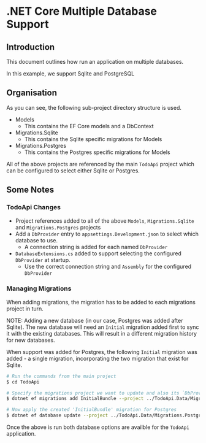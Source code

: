 # .NET Core Multiple Database Support

## Introduction

This document outlines how run an application on multiple databases.

In this example, we support Sqlite and PostgreSQL

## Organisation

As you can see, the following sub-project directory structure is used.

- Models
  - This contains the EF Core models and a DbContext
- Migrations.Sqlite
  - This contains the Sqlite specific migrations for Models
- Migrations.Postgres
  - This contains the Postgres specific migrations for Models

All of the above projects are referenced by the main `TodoApi` project which can be configured to select either Sqlite or Postgres.

## Some Notes

### TodoApi Changes

- Project references added to all of the above `Models`, `Migrations.Sqlite` and `Migrations.Postgres` projects
- Add a `DbProvider` entry to `appsettings.Development.json` to select which database to use.
  - A connection string is added for each named `DbProvider`
- `DatabaseExtensions.cs` added to support selecting the configured `DbProvider` at startup.
  - Use the correct connection string and `Assembly` for the configured `DbProvider`

### Managing Migrations

When adding migrations, the migration has to be added to each migrations project in turn.

NOTE: Adding a new database (in our case, Postgres was added after Sqlite). The new database will need an `Initial` migration added first to sync it with the existing databases. This will result in a different migration history for new databases.

When support was added for Postgres, the following `Initial` migration was added - a single migration, incorporating the two migration that exist for Sqlite.

```sh
# Run the commands from the main project
$ cd TodoApi

# Specify the migrations project we want to update and also its `DbProvider` config
$ dotnet ef migrations add InitialBundle --project ../TodoApi.Data/Migrations.Postgres -- --DbProvider=Postgres

# Now apply the created 'InitialBundle' migration for Postgres
$ dotnet ef database update --project ../TodoApi.Data/Migrations.Postgres -- --DbProvider=Postgres
```

Once the above is run both database options are availble for the `TodoApi` application.
